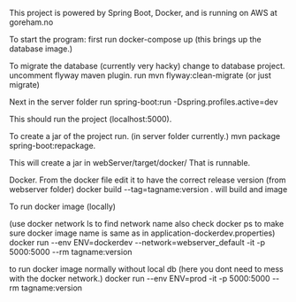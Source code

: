 This project is powered by Spring Boot, Docker, and is running on AWS at goreham.no


To start the program:
first run docker-compose up
 (this brings up the database image.)

To migrate the database (currently very hacky)
  change to database project. uncomment flyway maven plugin.
  run mvn flyway:clean-migrate (or just migrate)


Next in the server folder run 
  spring-boot:run -Dspring.profiles.active=dev 

This should run the project (localhost:5000).

To create a jar of the project run.
    (in server folder currently.)
    mvn package spring-boot:repackage.
   
   This will create a jar in webServer/target/docker/
    That is runnable.
    
Docker. From the docker file edit it to have the correct release version (from webserver folder)
docker build --tag=tagname:version .
will build and image

To run docker image (locally) 

(use docker network ls to find network name also check docker ps to make sure docker image name is same as in application-dockerdev.properties)
docker run --env ENV=dockerdev --network=webserver_default -it -p 5000:5000  --rm tagname:version

to run docker image normally without local db (here you dont need to mess with the docker network.)
docker run --env ENV=prod -it -p 5000:5000  --rm tagname:version

